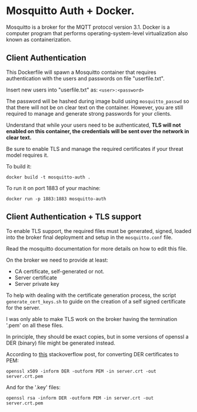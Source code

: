 # Mosquitto Auth + Docker.

Mosquitto is a broker for the MQTT protocol version 3.1. Docker is a computer program that performs operating-system-level virtualization also known as containerization.

## Client Authentication

This Dockerfile will spawn a Mosquitto container that requires authentication with the users and passwords on file "userfile.txt". 

Insert new users into "userfile.txt" as: `<user>:<password>`

The password will be hashed during image build using `mosquitto_passwd` so that there will not be on clear text on the container. However, you are still required to manage and generate strong passwords for your clients. 

Understand that while your users need to be authenticated, **TLS will not enabled on this container, the credentials will be sent over the network in clear text.** 

Be sure to enable TLS and manage the required certificates if your threat model requires it.

To build it:
```
docker build -t mosquitto-auth .
```

To run it on port 1883 of your machine: 
```
docker run -p 1883:1883 mosquitto-auth 
``` 

## Client Authentication + TLS support 

To enable TLS support, the required files must be generated, signed, loaded into the broker final deployment and setup in the `mosquitto.conf` file. 

Read the mosquitto documentation for more details on how to edit this file. 

On the broker we need to provide at least: 
- CA certificate, self-generated or not. 
- Server certificate 
- Server private key 

To help with dealing with the certificate generation process, the script `generate_cert_keys.sh` to guide on the creation of a self signed certificate for the server. 


I was only able to make TLS work on the broker having the termination '.pem' on all these files.

In principle, they should be exact copies, but in some versions of openssl a DER (binary) file might be generated instead. 

According to [this](https://stackoverflow.com/questions/991758/how-to-get-pem-file-from-key-and-crt-files) stackoverflow post, for converting DER certificates to PEM:
```
openssl x509 -inform DER -outform PEM -in server.crt -out server.crt.pem
```

And for the '.key' files:
```
openssl rsa -inform DER -outform PEM -in server.crt -out server.crt.pem
```

 
